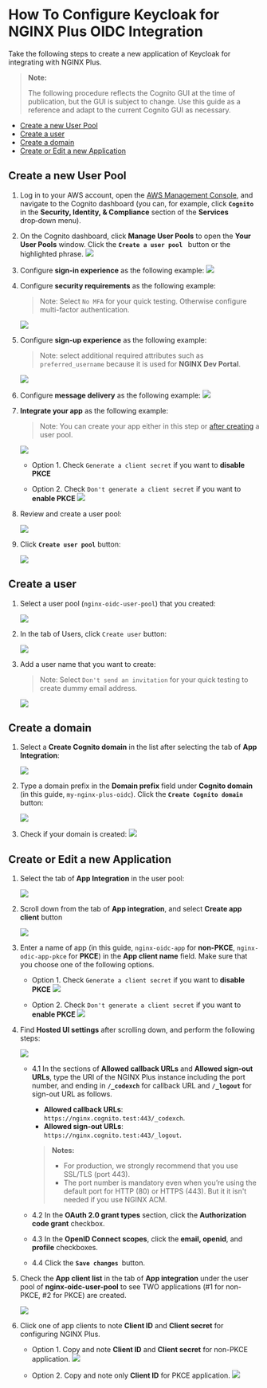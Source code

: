 # How To Configure Keycloak for NGINX Plus OIDC Integration

Take the following steps to create a new application of Keycloak for integrating with NGINX Plus.

> **Note:**
>
> The following procedure reflects the Cognito GUI at the time of publication, but the GUI is subject to change. Use this guide as a reference and adapt to the current Cognito GUI as necessary.

- [Create a new User Pool](#create-a-new-user-pool)
- [Create a user](#create-a-user)
- [Create a domain](#create-a-domain)
- [Create or Edit a new Application](#create-or-edit-a-new-application)

## Create a new User Pool

1. Log in to your AWS account, open the [AWS Management Console](https://console.aws.amazon.com), and navigate to the Cognito dashboard (you can, for example, click **`Cognito`** in the **Security, Identity, & Compliance** section of the **Services** drop‑down menu).

2. On the Cognito dashboard, click **Manage User Pools** to open the **Your User Pools** window. Click the **`Create a user pool`**  button or the highlighted phrase.
   ![](./img/cognito-user-pools.png)

3. Configure **sign-in experience** as the following example:
   ![](./img/cognito-user-pool-step-01-sign-in.png)

4. Configure **security requirements** as the following example:

   > Note: Select `No MFA` for your quick testing. Otherwise configure multi-factor authentication.

   ![](./img/cognito-user-pool-step-02-security.png)

5. Configure **sign-up experience** as the following example:

   > Note: select additional required attributes such as `preferred_username` because it is used for **NGINX Dev Portal**.

   ![](./img/cognito-user-pool-step-03-sign-up.png)

6. Configure **message delivery** as the following example:
   ![](./img/cognito-user-pool-step-04-message-delivery.png)

7. **Integrate your app** as the following example:

   > Note: You can create your app either in this step or [after creating](#create-a-new-application) a user pool.

   ![](./img/cognito-user-pool-step-05-integrate-app.png)

   - Option 1. Check `Generate a client secret` if you want to **disable PKCE**

   - Option 2. Check `Don't generate a client secret` if you want to **enable PKCE**
     ![](./img/cognito-user-pool-step-05-initial-app-client.png)

8. Review and create a user pool:

   ![](./img/cognito-user-pool-step-06-review-and-create.png)

9. Click **`Create user pool`** button:

   ![](./img/cognito-user-pool-step-06-create-button.png)

## Create a user

1. Select a user pool (`nginx-oidc-user-pool`) that you created:

   ![](./img/cognito-user-pool-step-07-created.png)

2. In the tab of Users, click `Create user` button:

   ![](./img/cognito-users-01-create.png)

3. Add a user name that you want to create:

   > Note: Select `Don't send an invitation` for your quick testing to create dummy email address.

   ![](./img/cognito-users-02-create.png)

## Create a domain

1. Select a **Create Cognito domain** in the list after selecting the tab of **App Integration**:

   ![](./img/cognito-app-integration-01-domain.png)

2. Type a domain prefix in the **Domain prefix** field under **Cognito domain** (in this guide, `my-nginx-plus-oidc`). Click the **`Create Cognito domain`** button:

   ![](./img/cognito-app-integration-02-domain.png)

3. Check if your domain is created:
   ![](./img/cognito-app-integration-03-domain.png)

## Create or Edit a new Application

1. Select the tab of **App Integration** in the user pool:

   ![](./img/cognito-app-integration-tab.png)

2. Scroll down from the tab of **App integration**, and select **Create app client** button

   ![](./img/cognito-app-client-create-button.png)

3. Enter a name of app (in this guide, `nginx-oidc-app` for **non-PKCE**, `nginx-odic-app-pkce` for **PKCE**) in the **App client name** field. Make sure that you choose one of the following options.

   - Option 1. Check `Generate a client secret` if you want to **disable PKCE**
     ![](./img/cognito-app-client-non-pkce-01.png)

   - Option 2. Check `Don't generate a client secret` if you want to **enable PKCE**
     ![](./img/cognito-user-pool-step-05-initial-app-client.png)

4. Find **Hosted UI settings** after scrolling down, and perform the following steps:

   ![](./img/cognito-app-client-host-UI-settings.png)

   - 4.1 In the sections of **Allowed callback URLs** and **Allowed sign-out URLs**, type the URI of the NGINX Plus instance including the port number, and ending in **`/_codexch`** for callback URL and **`/_logout`** for sign-out URL as follows.

     - **Allowed callback URLs**: `https://nginx.cognito.test:443/_codexch`.
     - **Allowed sign-out URLs**: `https://nginx.cognito.test:443/_logout`.

     > **Notes:**
     >
     > - For production, we strongly recommend that you use SSL/TLS (port 443).
     > - The port number is mandatory even when you’re using the default port for HTTP (80) or HTTPS (443). But it it isn't needed if you use NGINX ACM.

   - 4.2 In the **OAuth 2.0 grant types** section, click the **Authorization code grant** checkbox.

   - 4.3 In the **OpenID Connect scopes**, click the **email, openid**, and **profile** checkboxes.

   - 4.4 Click the **`Save changes`** button.

5. Check the **App client list** in the tab of **App integration** under the user pool of **nginx-oidc-user-pool** to see TWO applications (#1 for non-PKCE, #2 for PKCE) are created.

   ![](./img/cognito-app-client-list.png)

6. Click one of app clients to note **Client ID** and **Client secret** for configuring NGINX Plus.

   - Option 1. Copy and note **Client ID** and **Client secret** for non-PKCE application.
     ![](./img/cognito-app-details-non-pkce.png)

   - Option 2. Copy and note only **Client ID** for PKCE application.
     ![](./img/cognito-app-details-pkce.png)
